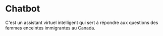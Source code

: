 # Chatbot
C'est un assistant virtuel intelligent qui sert à répondre aux questions des femmes enceintes immigrantes au Canada.
